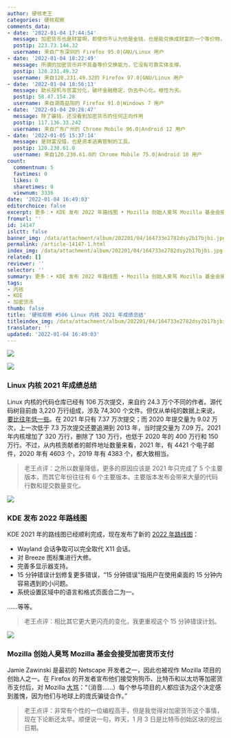 ```yaml
---
author: 硬核老王
categories: 硬核观察
comments_data:
- date: '2022-01-04 17:44:54'
  message: 加密货币也是财富啊，即使你不认为他是金钱，也是能兑换成财富的一个等价物，无可厚非
  postip: 223.73.144.32
  username: 来自广东深圳的 Firefox 95.0|GNU/Linux 用户
- date: '2022-01-04 18:22:49'
  message: 所谓的加密货币并不具备等价交换能力，它没有可靠实体支撑。
  postip: 120.231.49.32
  username: 来自120.231.49.32的 Firefox 97.0|GNU/Linux 用户
- date: '2022-01-04 18:56:13'
  message: 助长投机与贫富分化，破坏金融稳定，伪去中心化。根性为劣。
  postip: 58.47.154.28
  username: 来自湖南益阳的 Firefox 91.0|Windows 7 用户
- date: '2022-01-04 20:28:47'
  message: 除了骗钱，还没看到加密货币的任何正向作用
  postip: 117.136.33.242
  username: 来自广东广州的 Chrome Mobile 96.0|Android 12 用户
- date: '2022-01-05 15:37:14'
  message: 是财富没错，也是资本逃离管制的工具。
  postip: 120.230.61.0
  username: 来自120.230.61.0的 Chrome Mobile 75.0|Android 10 用户
count:
  commentnum: 5
  favtimes: 0
  likes: 0
  sharetimes: 0
  viewnum: 3336
date: '2022-01-04 16:49:03'
editorchoice: false
excerpt: 更多：• KDE 发布 2022 年路线图 • Mozilla 创始人臭骂 Mozilla 基金会接受加密货币支付
fromurl: ''
id: 14147
islctt: false
banner_img: /data/attachment/album/202201/04/164733e2782dsy2b17bjbi.jpg
permalink: /article-14147-1.html
index_img: /data/attachment/album/202201/04/164733e2782dsy2b17bjbi.jpg
related: []
reviewer: ''
selector: ''
summary: 更多：• KDE 发布 2022 年路线图 • Mozilla 创始人臭骂 Mozilla 基金会接受加密货币支付
tags:
- 内核
- KDE
- 加密货币
thumb: false
title: '硬核观察 #506 Linux 内核 2021 年成绩总结'
titleindex_img: /data/attachment/album/202201/04/164733e2782dsy2b17bjbi.jpg
translator: ''
updated: '2022-01-04 16:49:03'
---
```


![](/data/attachment/album/202201/04/164733e2782dsy2b17bjbi.jpg)


![](/data/attachment/album/202201/04/164742a9h5ph6d95jhiph1.jpg)


### Linux 内核 2021 年成绩总结


Linux 内核的代码仓库已经有 106 万次提交，来自约 24.3 万个不同的作者。源代码树目前由 3,220 万行组成，涉及 74,300 个文件。但仅从单纯的数据上来说，[要比往年低一些](https://www.phoronix.com/scan.php?page=news_item&px=Linux-Kernel-2021-Highlights)。在 2021 年只有 7.37 万次提交；而 2020 年提交量为 9.02 万次，上一次低于 7.3 万次提交还要追溯到 2013 年，当时提交量为 7.09 万。2021 年内核增加了 320 万行，删除了 130 万行，也低于 2020 年的 400 万行和 150 万行。不过，从内核贡献者的邮件地址数量来看，2021 年，有 4421 个电子邮件，2020 年有 4603 个，2019 年有 4383 个，都大致相当。



> 
> 老王点评：之所以数量降低，更多的原因应该是 2021 年只完成了 5 个主要版本，而其它年份往往有 6 个主要版本。主要版本发布会带来大量的代码行数和提交数量变化。
> 
> 
> 


![](/data/attachment/album/202201/04/164751rudjlhg305kzru3u.jpg)


### KDE 发布 2022 年路线图


KDE 2021 年的路线图已经顺利完成，现在发布了新的 [2022 年路线图](https://pointieststick.com/2022/01/03/kde-roadmap-for-2022/)：


* Wayland 会话争取可以完全取代 X11 会话。
* 对 Breeze 图标集进行大修。
* 完善多显示器支持。
* 15 分钟错误计划修复更多错误，“15 分钟错误”指用户在使用桌面的 15 分钟内容易遇到的小问题。
* 系统设置区域中的语言和格式页面合二为一。


……等等。



> 
> 老王点评：相比其它更大更闪亮的变化，我更重视这个 15 分钟错误计划。
> 
> 
> 


![](/data/attachment/album/202201/04/164838dg68581jygyykyx5.jpg)


### Mozilla 创始人臭骂 Mozilla 基金会接受加密货币支付


Jamie Zawinski 是最初的 Netscape 开发者之一，因此也被视作 Mozilla 项目的创始人之一。在 Firefox 的开发者宣布他们接受狗狗币、比特币和以太坊等加密货币支付后，对 Mozilla [大骂](https://mobile.twitter.com/jwz/status/1478022085737803776)：“（消音……）每个参与项目的人都应该为这个决定感到羞愧，因为他们与地球上的庞氏骗徒合作。”



> 
> 老王点评：非常有个性的一位编程高手，但是我觉得对加密货币这个事情，现在下论断还太早。顺便说一句，昨天，1 月 3 日是比特币创始区块的挖出日期。
> 
> 
>